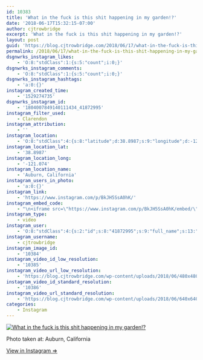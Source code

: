 ```yaml
---
id: 10383
title: 'What in the fuck is this shit happening in my garden!?'
date: '2018-06-17T15:32:15-07:00'
author: cjtrowbridge
excerpt: 'What in the fuck is this shit happening in my garden!?'
layout: post
guid: 'https://blog.cjtrowbridge.com/2018/06/17/what-in-the-fuck-is-this-shit-happening-in-my-garden/'
permalink: /2018/06/17/what-in-the-fuck-is-this-shit-happening-in-my-garden/
dsgnwrks_instagram_likes:
    - 'O:8:"stdClass":1:{s:5:"count";i:0;}'
dsgnwrks_instagram_comments:
    - 'O:8:"stdClass":1:{s:5:"count";i:0;}'
dsgnwrks_instagram_hashtags:
    - 'a:0:{}'
instagram_created_time:
    - '1529274735'
dsgnwrks_instagram_id:
    - '1804007849140111434_41872995'
instagram_filter_used:
    - Clarendon
instagram_attribution:
    - ''
instagram_location:
    - 'O:8:"stdClass":4:{s:8:"latitude";d:38.8987;s:9:"longitude";d:-121.074;s:4:"name";s:18:"Auburn, California";s:2:"id";i:218405825;}'
instagram_location_lat:
    - '38.8987'
instagram_location_long:
    - '-121.074'
instagram_location_name:
    - 'Auburn, California'
instagram_users_in_photo:
    - 'a:0:{}'
instagram_link:
    - 'https://www.instagram.com/p/BkJH5SsA0hK/'
instagram_embed_code:
    - "\n<iframe src=\"https://www.instagram.com/p/BkJH5SsA0hK/embed/\" width=\"612\" height=\"710\" frameborder=\"0\" scrolling=\"no\" allowtransparency=\"true\" class=\"insta-image-embed\"></iframe>\n"
instagram_type:
    - video
instagram_user:
    - 'O:8:"stdClass":4:{s:2:"id";s:8:"41872995";s:9:"full_name";s:13:"CJ Trowbridge";s:15:"profile_picture";s:141:"https://scontent.cdninstagram.com/vp/016c8659e3e0906fa8fffe1b7e5cfacc/5BB8B91C/t51.2885-19/s150x150/13724650_1188772791164794_142557231_a.jpg";s:8:"username";s:12:"cjtrowbridge";}'
instagram_username:
    - cjtrowbridge
instagram_image_id:
    - '10384'
instagram_video_id_low_resolution:
    - '10385'
instagram_video_url_low_resolution:
    - 'https://blog.cjtrowbridge.com/wp-content/uploads/2018/06/480x480-video-1529274735.mp4'
instagram_video_id_standard_resolution:
    - '10386'
instagram_video_url_standard_resolution:
    - 'https://blog.cjtrowbridge.com/wp-content/uploads/2018/06/640x640-video-1529274735.mp4'
categories:
    - Instagram
---
```


[![What in the fuck is this shit happening in my garden!?](https://blog.cjtrowbridge.com/wp-content/uploads/2018/06/1529274735-1-1.jpg)](https://www.instagram.com/p/BkJH5SsA0hK/)

Photo taken at: Auburn, California

[View in Instagram ⇒](https://www.instagram.com/p/BkJH5SsA0hK/)